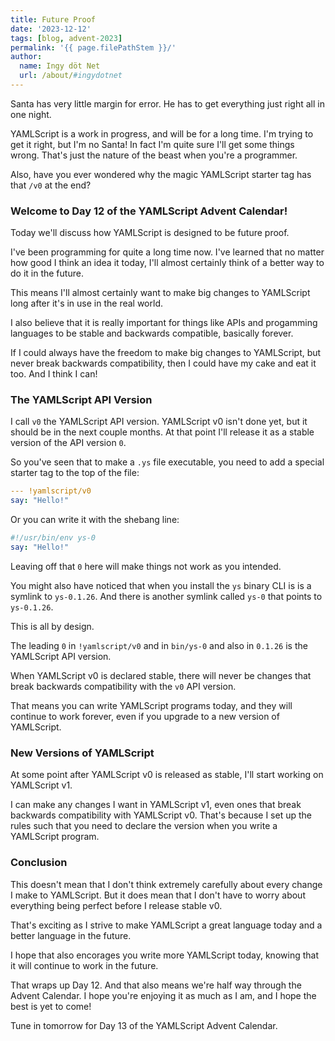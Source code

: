 ```yaml
---
title: Future Proof
date: '2023-12-12'
tags: [blog, advent-2023]
permalink: '{{ page.filePathStem }}/'
author:
  name: Ingy döt Net
  url: /about/#ingydotnet
---
```


Santa has very little margin for error.
He has to get everything just right all in one night.

YAMLScript is a work in progress, and will be for a long time.
I'm trying to get it right, but I'm no Santa!
In fact I'm quite sure I'll get some things wrong.
That's just the nature of the beast when you're a programmer.

Also, have you ever wondered why the magic YAMLScript starter tag has that `/v0`
at the end?

### Welcome to Day 12 of the YAMLScript Advent Calendar!

Today we'll discuss how YAMLScript is designed to be future proof.

I've been programming for quite a long time now.
I've learned that no matter how good I think an idea it today, I'll almost
certainly think of a better way to do it in the future.

This means I'll almost certainly want to make big changes to YAMLScript long
after it's in use in the real world.

I also believe that it is really important for things like APIs and progamming
languages to be stable and backwards compatible, basically forever.

If I could always have the freedom to make big changes to YAMLScript, but never
break backwards compatibility, then I could have my cake and eat it too.
And I think I can!

### The YAMLScript API Version

I call `v0` the YAMLScript API version.
YAMLScript v0 isn't done yet, but it should be in the next couple months.
At that point I'll release it as a stable version of the API version `0`.

So you've seen that to make a `.ys` file executable, you need to add a special
starter tag to the top of the file:

```yaml
--- !yamlscript/v0
say: "Hello!"
```

Or you can write it with the shebang line:

```yaml
#!/usr/bin/env ys-0
say: "Hello!"
```

Leaving off that `0` here will make things not work as you intended.

You might also have noticed that when you install the `ys` binary CLI is is a
symlink to `ys-0.1.26`.
And there is another symlink called `ys-0` that points to `ys-0.1.26`.

This is all by design.

The leading `0` in `!yamlscript/v0` and in `bin/ys-0` and also in `0.1.26` is
the YAMLScript API version.

When YAMLScript v0 is declared stable, there will never be changes that break
backwards compatibility with the `v0` API version.

That means you can write YAMLScript programs today, and they will continue to
work forever, even if you upgrade to a new version of YAMLScript.


### New Versions of YAMLScript

At some point after YAMLScript v0 is released as stable, I'll start working on
YAMLScript v1.

I can make any changes I want in YAMLScript v1, even ones that break backwards
compatibility with YAMLScript v0.
That's because I set up the rules such that you need to declare the version when
you write a YAMLScript program.


### Conclusion

This doesn't mean that I don't think extremely carefully about every change I
make to YAMLScript.
But it does mean that I don't have to worry about everything being perfect
before I release stable v0.

That's exciting as I strive to make YAMLScript a great language today and a
better language in the future.

I hope that also encorages you write more YAMLScript today, knowing that it will
continue to work in the future.

That wraps up Day 12.
And that also means we're half way through the Advent Calendar.
I hope you're enjoying it as much as I am, and I hope the best is yet to come!

Tune in tomorrow for Day 13 of the YAMLScript Advent Calendar.
